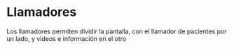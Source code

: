 # Llamadores
Los llamadores permiten dividir la pantalla, con el llamador de pacientes por un lado, y videos e información en el otro
